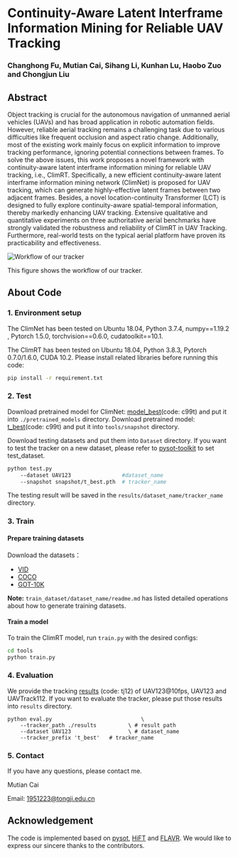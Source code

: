 # Continuity-Aware Latent Interframe Information Mining for Reliable UAV Tracking

### Changhong Fu, Mutian Cai, Sihang Li, Kunhan Lu, Haobo Zuo and Chongjun Liu


## Abstract
Object tracking is crucial for the autonomous navigation of unmanned aerial vehicles (UAVs) and has broad application in robotic automation fields. However, reliable aerial tracking remains a challenging task due to various difficulties like frequent occlusion and aspect ratio change. Additionally, most of the existing work mainly focus on explicit information to improve tracking performance, ignoring potential connections between frames. To solve the above issues, this work proposes a novel framework with continuity-aware latent interframe information mining for reliable UAV tracking, i.e., ClimRT. Specifically, a new efficient continuity-aware latent interframe information mining network (ClimNet) is proposed for UAV tracking, which can generate highly-effective latent frames between two adjacent frames. Besides, a novel location-continuity Transformer (LCT) is designed to fully explore continuity-aware spatial-temporal information, thereby markedly enhancing UAV tracking. Extensive qualitative and quantitative experiments on three authoritative aerial benchmarks have strongly validated the robustness and reliability of ClimRT in UAV Tracking. Furthermore, real-world tests on the typical aerial platform have proven its practicability and effectiveness.

![Workflow of our tracker](https://github.com/vision4robotics/ClimRT/blob/main/imgs/img1.jpg)

This figure shows the workflow of our tracker.

## About Code
### 1. Environment setup
The ClimNet has been tested on Ubuntu 18.04, Python 3.7.4, numpy==1.19.2 , Pytorch 1.5.0, torchvision==0.6.0, cudatoolkit==10.1.

The ClimRT has been tested on Ubuntu 18.04, Python 3.8.3, Pytorch 0.7.0/1.6.0, CUDA 10.2.
Please install related libraries before running this code: 
```bash
pip install -r requirement.txt
```

### 2. Test
Download pretrained model for ClimNet: [model_best](https://pan.baidu.com/s/1QeU7OcTqHksZXscBq3skiw)(code: c99t) and put it into `./pretrained_models` directory.
Download pretrained model: [t_best](https://pan.baidu.com/s/1QeU7OcTqHksZXscBq3skiw)(code: c99t) and put it into `tools/snapshot` directory.

Download testing datasets and put them into `Dataset` directory. If you want to test the tracker on a new dataset, please refer to [pysot-toolkit](https://github.com/StrangerZhang/pysot-toolkit) to set test_dataset.

```bash 
python test.py                                
	--dataset UAV123                #dataset_name
	--snapshot snapshot/t_best.pth  # tracker_name
```
The testing result will be saved in the `results/dataset_name/tracker_name` directory.

### 3. Train

#### Prepare training datasets

Download the datasets：
* [VID](http://image-net.org/challenges/LSVRC/2017/)
* [COCO](http://cocodataset.org)
* [GOT-10K](http://got-10k.aitestunion.com/downloads)


**Note:** `train_dataset/dataset_name/readme.md` has listed detailed operations about how to generate training datasets.


#### Train a model
To train the ClimRT model, run `train.py` with the desired configs:

```bash
cd tools
python train.py
```

### 4. Evaluation
We provide the tracking [results](https://pan.baidu.com/s/1RVSiq7XUJCQnyXtoRq9SYg) (code: tj12) of UAV123@10fps, UAV123 and UAVTrack112. If you want to evaluate the tracker, please put those results into  `results` directory.
```
python eval.py 	                          \
	--tracker_path ./results          \ # result path
	--dataset UAV123                  \ # dataset_name
	--tracker_prefix 't_best'   # tracker_name
```

### 5. Contact
If you have any questions, please contact me.

Mutian Cai

Email: [1951223@tongji.edu.cn](1951223@tongji.edu.cn)



## Acknowledgement
The code is implemented based on [pysot](https://github.com/STVIR/pysot), [HiFT](https://github.com/vision4robotics/HiFT) and [FLAVR](https://github.com/tarun005/FLAVR). We would like to express our sincere thanks to the contributors.
